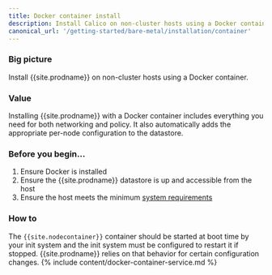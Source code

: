 ```yaml
---
title: Docker container install
description: Install Calico on non-cluster hosts using a Docker container.
canonical_url: '/getting-started/bare-metal/installation/container'
---
```


### Big picture
Install {{site.prodname}} on non-cluster hosts using a Docker container.

### Value
Installing {{site.prodname}} with a Docker container includes everything you need for both networking and policy. It also automatically adds the appropriate per-node configuration to the datastore.

### Before you begin...

1. Ensure Docker is installed
1. Ensure the {{site.prodname}} datastore is up and accessible from the host
1. Ensure the host meets the minimum [system requirements](../requirements)

### How to

The `{{site.nodecontainer}}` container should be started at boot time by your init system and the init system must be configured to restart it if stopped. {{site.prodname}} relies on that behavior for certain configuration changes.
{% include content/docker-container-service.md %}

